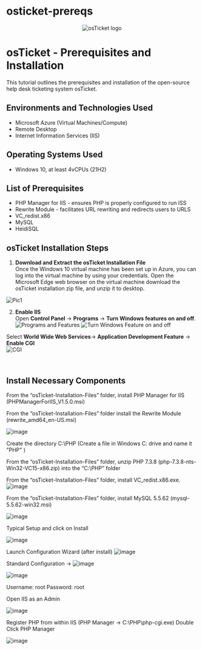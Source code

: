 # osticket-prereqs
<p align="center">
<img src="https://i.imgur.com/Clzj7Xs.png" alt="osTicket logo"/>
</p>

<h1>osTicket - Prerequisites and Installation</h1>
This tutorial outlines the prerequisites and installation of the open-source help desk ticketing system osTicket.<br />

<h2>Environments and Technologies Used</h2>

- Microsoft Azure (Virtual Machines/Compute)
- Remote Desktop
- Internet Information Services (IIS)

<h2>Operating Systems Used </h2>

- Windows 10, at least 4vCPUs </b> (21H2)

<h2>List of Prerequisites</h2>

- PHP Manager for IIS - ensures PHP is properly configured to run ISS
- Rewrite Module - facilitates URL rewriting and redirects users to URLS
- VC_redist.x86
- MySQL
- HeidiSQL

<h2> osTicket Installation Steps</h2>
<p>

 1. **Download and Extract the osTicket Installation File** <br>
Once the Windows 10 virtual machine has been set up in Azure, you can log into the virtual machine by using your credentials. Open the Microsoft Edge web browser on the virtual machine download the osTicket installation zip file, and unzip it to desktop.

![Pic1](https://github.com/user-attachments/assets/289c54b8-830f-4b0f-839d-046e4e0e119c)

2. **Enable IIS** <br>
Open **Control Panel** -> **Programs** -> **Turn Windows features on and off**.
![Programs and Features ](https://github.com/user-attachments/assets/ceb5a698-8b9b-4d7a-9947-2bbfb3aea78b)
![Turn Windows Feature on and off](https://github.com/user-attachments/assets/7ac84dd2-cdd7-4eb4-a15f-9153b3ce25ac)

Select **World Wide Web Services**-> **Application Development Feature** -> **Enable CGI** <br>
![CGI](https://github.com/user-attachments/assets/bfe08f43-7292-4308-a588-0a2dffcfdafe)
   
</p>
<br />
<h2>Install Necessary Components</h2>

From the “osTicket-Installation-Files” folder, install PHP Manager for IIS (PHPManagerForIIS_V1.5.0.msi)

From the “osTicket-Installation-Files” folder install the Rewrite Module (rewrite_amd64_en-US.msi)

![image](https://github.com/user-attachments/assets/723b64f1-4016-4c35-90db-371c953f4d13)


Create the directory C:\PHP (Create a file in Windows C: drive and name it "PHP" )

From the “osTicket-Installation-Files” folder, unzip PHP 7.3.8 (php-7.3.8-nts-Win32-VC15-x86.zip) into the “C:\PHP” folder

From the “osTicket-Installation-Files” folder, install VC_redist.x86.exe.
![image](https://github.com/user-attachments/assets/105690e2-5f05-4186-92c8-2c03bdcc8c5f)




From the “osTicket-Installation-Files” folder, install MySQL 5.5.62 (mysql-5.5.62-win32.msi)

![image](https://github.com/user-attachments/assets/9c580100-d6fd-41c4-9856-422273ca6f6f)



Typical Setup and click on Install

![image](https://github.com/user-attachments/assets/4617e01c-eb33-483a-bf1b-8e0878b13258)



Launch Configuration Wizard (after install) 
![image](https://github.com/user-attachments/assets/827e85e9-ed23-48de-99b9-daf90b4de1bf)


Standard Configuration ->
![image](https://github.com/user-attachments/assets/f6907a29-ab2f-4545-b582-3c1aaacfedd7)

![image](https://github.com/user-attachments/assets/b32ede0c-dc10-4a96-99e7-74a0e565d409)


Username: root
Password: root

Open IIS as an Admin

![image](https://github.com/user-attachments/assets/8d62e2f3-fb90-4c4d-8d3a-364842e12f35)

Register PHP from within IIS (PHP Manager -> C:\PHP\php-cgi.exe)
Double Click PHP Manager 

![image](https://github.com/user-attachments/assets/736c6b6e-335d-4434-8b53-4f306cdcafba)

</p>
<p>


</p>
<br />
